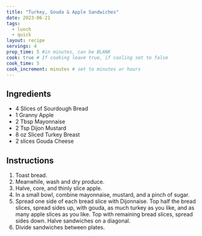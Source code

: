 ```yaml
---
title: "Turkey, Gouda & Apple Sandwiches"
date: 2023-06-21
tags: 
  - lunch
  - quick
layout: recipe
servings: 4
prep_time: 5 #in minutes, can be BLANK
cook: true # If cooking leave true, if cooling set to false
cook_time: 5
cook_increment: minutes # set to minutes or hours
---
```

## Ingredients

- 4 Slices of Sourdough Bread
- 1 Granny Apple
- 2 Tbsp Mayonnaise
- 2 Tsp Dijon Mustard
- 8 oz Sliced Turkey Breast
- 2 slices Gouda Cheese

## Instructions

1. Toast bread.
2. Meanwhile, wash and dry produce.
3. Halve, core, and thinly slice apple.
4. In a small bowl, combine mayonnaise, mustard, and a pinch of sugar.
5. Spread one side of each bread slice with Dijonnaise. Top half the bread slices, spread sides up, with gouda, as much turkey as you like, and as many apple slices as you like. Top with remaining bread slices, spread sides down. Halve sandwiches on a diagonal. 
6. Divide sandwiches between plates.